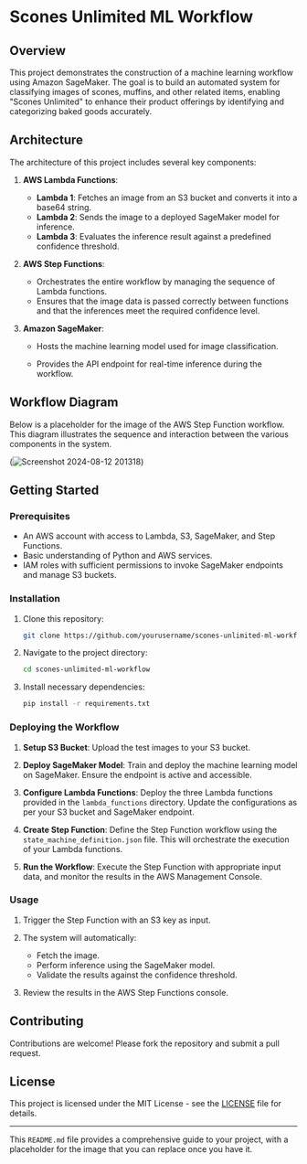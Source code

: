 
# Scones Unlimited ML Workflow

## Overview

This project demonstrates the construction of a machine learning workflow using Amazon SageMaker. The goal is to build an automated system for classifying images of scones, muffins, and other related items, enabling "Scones Unlimited" to enhance their product offerings by identifying and categorizing baked goods accurately.

## Architecture

The architecture of this project includes several key components:

1. **AWS Lambda Functions**:
   - **Lambda 1**: Fetches an image from an S3 bucket and converts it into a base64 string.
   - **Lambda 2**: Sends the image to a deployed SageMaker model for inference.
   - **Lambda 3**: Evaluates the inference result against a predefined confidence threshold.

2. **AWS Step Functions**: 
   - Orchestrates the entire workflow by managing the sequence of Lambda functions.
   - Ensures that the image data is passed correctly between functions and that the inferences meet the required confidence level.

3. **Amazon SageMaker**:
   - Hosts the machine learning model used for image classification.

   - Provides the API endpoint for real-time inference during the workflow.

## Workflow Diagram

Below is a placeholder for the image of the AWS Step Function workflow. This diagram illustrates the sequence and interaction between the various components in the system.

(![Screenshot 2024-08-12 201318](https://github.com/user-attachments/assets/f6b176ac-b66a-4da9-8c49-5bdbbd7143dd))



## Getting Started

### Prerequisites

- An AWS account with access to Lambda, S3, SageMaker, and Step Functions.
- Basic understanding of Python and AWS services.
- IAM roles with sufficient permissions to invoke SageMaker endpoints and manage S3 buckets.

### Installation

1. Clone this repository:
   ```bash
   git clone https://github.com/yourusername/scones-unlimited-ml-workflow.git
   ```

2. Navigate to the project directory:
   ```bash
   cd scones-unlimited-ml-workflow
   ```

3. Install necessary dependencies:
   ```bash
   pip install -r requirements.txt
   ```

### Deploying the Workflow

1. **Setup S3 Bucket**: Upload the test images to your S3 bucket.

2. **Deploy SageMaker Model**: Train and deploy the machine learning model on SageMaker. Ensure the endpoint is active and accessible.

3. **Configure Lambda Functions**: Deploy the three Lambda functions provided in the `lambda_functions` directory. Update the configurations as per your S3 bucket and SageMaker endpoint.

4. **Create Step Function**: Define the Step Function workflow using the `state_machine_definition.json` file. This will orchestrate the execution of your Lambda functions.

5. **Run the Workflow**: Execute the Step Function with appropriate input data, and monitor the results in the AWS Management Console.

### Usage

1. Trigger the Step Function with an S3 key as input.
2. The system will automatically:
   - Fetch the image.
   - Perform inference using the SageMaker model.
   - Validate the results against the confidence threshold.

3. Review the results in the AWS Step Functions console.

## Contributing

Contributions are welcome! Please fork the repository and submit a pull request.

## License

This project is licensed under the MIT License - see the [LICENSE](LICENSE) file for details.

---

This `README.md` file provides a comprehensive guide to your project, with a placeholder for the image that you can replace once you have it.
